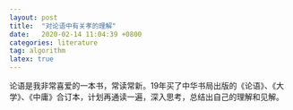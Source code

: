 ```yaml
---
layout: post
title:  "对论语中有关孝的理解"
date:   2020-02-14 11:04:39 +0800
categories: literature
tag: algorithm
latex: true
---
```


论语是我非常喜爱的一本书，常读常新。19年买了中华书局出版的《论语》、《大学》、《中庸》合订本，计划再通读一遍，深入思考，总结出自己的理解和见解。

